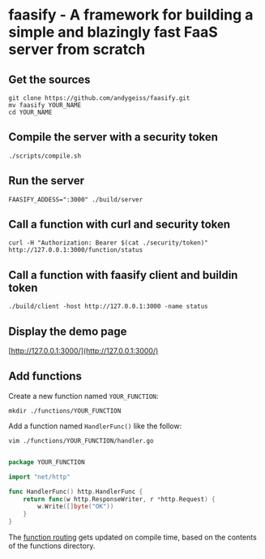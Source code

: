 # faasify - A framework for building a simple and blazingly fast FaaS server from scratch

## Get the sources

    git clone https://github.com/andygeiss/faasify.git
    mv faasify YOUR_NAME
    cd YOUR_NAME

## Compile the server with a security token

    ./scripts/compile.sh

## Run the server

    FAASIFY_ADDESS=":3000" ./build/server

## Call a function with curl and security token

    curl -H "Authorization: Bearer $(cat ./security/token)" http://127.0.0.1:3000/function/status

## Call a function with faasify client and buildin token

    ./build/client -host http://127.0.0.1:3000 -name status

## Display the demo page

[http://127.0.0.1:3000/](http://127.0.0.1:3000/)

## Add functions

Create a new function named <code>YOUR_FUNCTION</code>:

    mkdir ./functions/YOUR_FUNCTION

Add a function named <code>HandlerFunc()</code> like the follow:
    
    vim ./functions/YOUR_FUNCTION/handler.go

```go

package YOUR_FUNCTION

import "net/http"

func HandlerFunc() http.HandlerFunc {
	return func(w http.ResponseWriter, r *http.Request) {
		w.Write([]byte("OK"))
	}
}
```

The [function routing](/internal/http/server/router.go) gets updated on compile time, based on the contents of the functions directory.
